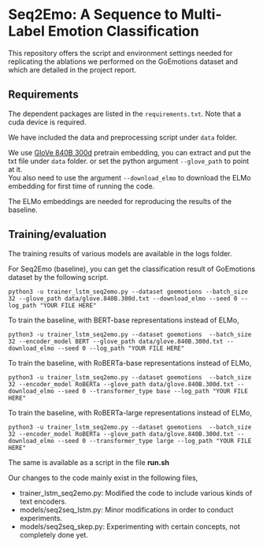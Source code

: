 # Seq2Emo: A Sequence to Multi-Label Emotion Classification

This repository offers the script and environment settings needed for replicating the ablations we performed on the GoEmotions dataset and which are detailed in the project report.


## Requirements
The dependent packages are listed in the `requirements.txt`. Note that a cuda device is required.

We have included the data and preprocessing script under `data` folder.

We use [GloVe 840B 300d](https://nlp.stanford.edu/projects/glove/) pretrain embedding, you can extract and put the txt file under ``data`` folder.
or set the python argument `--glove_path` to point at it.  
You also need to use the argument  `--download_elmo` to download the ELMo embedding for first time of running the code.

The ELMo embeddings are needed for reproducing the results of the baseline.

## Training/evaluation 
The training results of various models are available in the logs folder.

For Seq2Emo (baseline), you can get the classification result of GoEmotions dataset by the following script.   

```
python3 -u trainer_lstm_seq2emo.py --dataset goemotions --batch_size 32 --glove_path data/glove.840B.300d.txt --download_elmo --seed 0 --log_path "YOUR FILE HERE"
```

To train the baseline, with BERT-base representations instead of ELMo,
```
python3 -u trainer_lstm_seq2emo.py --dataset goemotions  --batch_size 32 --encoder_model BERT --glove_path data/glove.840B.300d.txt --download_elmo --seed 0 --log_path "YOUR FILE HERE"
```

To train the baseline, with RoBERTa-base representations instead of ELMo,
```
python3 -u trainer_lstm_seq2emo.py --dataset goemotions  --batch_size 32 --encoder_model RoBERTa --glove_path data/glove.840B.300d.txt --download_elmo --seed 0 --transformer_type base --log_path "YOUR FILE HERE"
```

To train the baseline, with RoBERTa-large representations instead of ELMo,
```
python3 -u trainer_lstm_seq2emo.py --dataset goemotions  --batch_size 32 --encoder_model RoBERTa --glove_path data/glove.840B.300d.txt --download_elmo --seed 0 --transformer_type large --log_path "YOUR FILE HERE"
```

The same is available as a script in the file **run.sh**

Our changes to the code mainly exist in the following files,

* trainer_lstm_seq2emo.py: Modified the code to include various kinds of text encoders.
* models/seq2seq_lstm.py: Minor modifications in order to conduct experiments.
* models/seq2seq_skep.py: Experimenting with certain concepts, not completely done yet.




